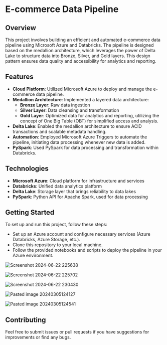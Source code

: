 

# E-commerce Data Pipeline

## Overview
This project involves building an efficient and automated e-commerce data pipeline using Microsoft Azure and Databricks. The pipeline is designed based on the medallion architecture, which leverages the power of Delta Lake to structure data into Bronze, Silver, and Gold layers. This design pattern ensures data quality and accessibility for analytics and reporting.

## Features
- **Cloud Platform**: Utilized Microsoft Azure to deploy and manage the e-commerce data pipeline.
- **Medallion Architecture**: Implemented a layered data architecture:
  - **Bronze Layer**: Raw data ingestion
  - **Silver Layer**: Data cleansing and transformation
  - **Gold Layer**: Optimized data for analytics and reporting, utilizing the concept of One Big Table (OBT) for simplified access and analysis.
- **Delta Lake**: Enabled the medallion architecture to ensure ACID transactions and scalable metadata handling.
- **Automation**: Employed Microsoft Azure Triggers to automate the pipeline, initiating data processing whenever new data is added.
- **PySpark**: Used PySpark for data processing and transformation within Databricks.

## Technologies
- **Microsoft Azure**: Cloud platform for infrastructure and services
- **Databricks**: Unified data analytics platform
- **Delta Lake**: Storage layer that brings reliability to data lakes
- **PySpark**: Python API for Apache Spark, used for data processing

## Getting Started
To set up and run this project, follow these steps:
- Set up an Azure account and configure necessary services (Azure Databricks, Azure Storage, etc.).
- Clone this repository to your local machine.
- Follow the provided notebooks and scripts to deploy the pipeline in your Azure environment.

![Screenshot 2024-06-22 225638](https://github.com/RaunakDass/Ecommerce-Data-Pipeline/assets/142901720/e80c7fa2-aee2-42d8-9364-1b78f1da13e8)

![Screenshot 2024-06-22 225702](https://github.com/RaunakDass/Ecommerce-Data-Pipeline/assets/142901720/1309c4e5-4640-4436-93dd-364d272b1148)

![Screenshot 2024-06-22 230430](https://github.com/RaunakDass/Ecommerce-Data-Pipeline/assets/142901720/9d349f56-9898-479d-bfac-0fa97dd1520c)

![Pasted image 20240305124127](https://github.com/RaunakDass/Ecommerce-Data-Pipeline/assets/142901720/40fe79dc-9698-4ebd-9a2d-c73c8823b44a)

![Pasted image 20240305124541](https://github.com/RaunakDass/Ecommerce-Data-Pipeline/assets/142901720/2536b01b-89b8-4ca7-8ee3-9860b3ba46a6)


## Contributing
Feel free to submit issues or pull requests if you have suggestions for improvements or find any bugs.



